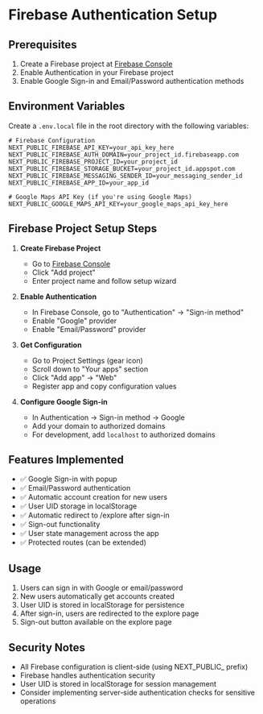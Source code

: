 # Firebase Authentication Setup

## Prerequisites
1. Create a Firebase project at [Firebase Console](https://console.firebase.google.com/)
2. Enable Authentication in your Firebase project
3. Enable Google Sign-in and Email/Password authentication methods

## Environment Variables

Create a `.env.local` file in the root directory with the following variables:

```env
# Firebase Configuration
NEXT_PUBLIC_FIREBASE_API_KEY=your_api_key_here
NEXT_PUBLIC_FIREBASE_AUTH_DOMAIN=your_project_id.firebaseapp.com
NEXT_PUBLIC_FIREBASE_PROJECT_ID=your_project_id
NEXT_PUBLIC_FIREBASE_STORAGE_BUCKET=your_project_id.appspot.com
NEXT_PUBLIC_FIREBASE_MESSAGING_SENDER_ID=your_messaging_sender_id
NEXT_PUBLIC_FIREBASE_APP_ID=your_app_id

# Google Maps API Key (if you're using Google Maps)
NEXT_PUBLIC_GOOGLE_MAPS_API_KEY=your_google_maps_api_key_here
```

## Firebase Project Setup Steps

1. **Create Firebase Project**
   - Go to [Firebase Console](https://console.firebase.google.com/)
   - Click "Add project"
   - Enter project name and follow setup wizard

2. **Enable Authentication**
   - In Firebase Console, go to "Authentication" → "Sign-in method"
   - Enable "Google" provider
   - Enable "Email/Password" provider

3. **Get Configuration**
   - Go to Project Settings (gear icon)
   - Scroll down to "Your apps" section
   - Click "Add app" → "Web"
   - Register app and copy configuration values

4. **Configure Google Sign-in**
   - In Authentication → Sign-in method → Google
   - Add your domain to authorized domains
   - For development, add `localhost` to authorized domains

## Features Implemented

- ✅ Google Sign-in with popup
- ✅ Email/Password authentication
- ✅ Automatic account creation for new users
- ✅ User UID storage in localStorage
- ✅ Automatic redirect to /explore after sign-in
- ✅ Sign-out functionality
- ✅ User state management across the app
- ✅ Protected routes (can be extended)

## Usage

1. Users can sign in with Google or email/password
2. New users automatically get accounts created
3. User UID is stored in localStorage for persistence
4. After sign-in, users are redirected to the explore page
5. Sign-out button available on the explore page

## Security Notes

- All Firebase configuration is client-side (using NEXT_PUBLIC_ prefix)
- Firebase handles authentication security
- User UID is stored in localStorage for session management
- Consider implementing server-side authentication checks for sensitive operations 